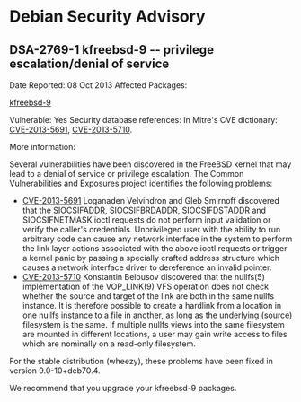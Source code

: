 
Debian Security Advisory
========================


DSA-2769-1 kfreebsd-9 -- privilege escalation/denial of service
---------------------------------------------------------------



Date Reported:
08 Oct 2013
Affected Packages:

[kfreebsd-9](https://packages.debian.org/src:kfreebsd-9)

Vulnerable:
Yes
Security database references:
In Mitre's CVE dictionary: [CVE-2013-5691](https://security-tracker.debian.org/tracker/CVE-2013-5691), [CVE-2013-5710](https://security-tracker.debian.org/tracker/CVE-2013-5710).  

More information:

Several vulnerabilities have been discovered in the FreeBSD kernel that may
lead to a denial of service or privilege escalation. The Common
Vulnerabilities and Exposures project identifies the following problems:


* [CVE-2013-5691](https://security-tracker.debian.org/tracker/CVE-2013-5691)
Loganaden Velvindron and Gleb Smirnoff discovered that the SIOCSIFADDR,
 SIOCSIFBRDADDR, SIOCSIFDSTADDR and SIOCSIFNETMASK ioctl requests do not
 perform input validation or verify the caller's credentials.
 Unprivileged user with the ability to run arbitrary code can cause any
 network interface in the system to perform the link layer actions
 associated with the above ioctl requests or trigger a kernel panic by
 passing a specially crafted address structure which causes a network
 interface driver to dereference an invalid pointer.
* [CVE-2013-5710](https://security-tracker.debian.org/tracker/CVE-2013-5710)
Konstantin Belousov discovered that the nullfs(5) implementation of the
 VOP\_LINK(9) VFS operation does not check whether the source and target of
 the link are both in the same nullfs instance. It is therefore possible to
 create a hardlink from a location in one nullfs instance to a file in
 another, as long as the underlying (source) filesystem is the same. If
 multiple nullfs views into the same filesystem are mounted in different
 locations, a user may gain write access to files which are nominally on
 a read-only filesystem.


For the stable distribution (wheezy), these problems have been fixed in
version 9.0-10+deb70.4.


We recommend that you upgrade your kfreebsd-9 packages.





